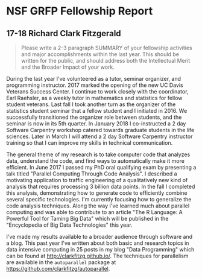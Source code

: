 # NSF GRFP Fellowship Report

## 17-18 Richard Clark Fitzgerald

> Please write a 2-3 paragraph SUMMARY of your fellowship activities and
> major accomplishments within the last year. This should be written for the
> public, and should address both the Intellectual Merit and the Broader
> Impact of your work.

During the last year I've volunteered as a tutor, seminar organizer, and
programming instructor. 2017 marked the opening of the new UC Davis
Veterans Success Center. I continue to work closely with the coordinator, Earl
Raehsler, as a weekly tutor in mathematics and statistics for fellow student
veterans. Last fall I took another turn as the organizer of the
statistics student seminar that a fellow student and I initiated in 2016.
We successfully transitioned the organizer role between students, and the
seminar is now in its 5th quarter.  In January 2018 I co-instructed a 2 day
Software Carpentry workshop catered towards graduate students in the life
sciences. Later in March I will attend a 2 day Software Carpentry
instructor training so that I can improve my skills in technical
communication.

The general theme of my research is to take computer code that analyzes
data, understand the code, and find ways to automatically make it more
efficient. In June 2017 I passed my PhD oral qualifying exam by presenting
a talk titled "Parallel Computing Through Code Analysis". I described a
motivating application to traffic engineering of a qualitatively new kind
of analysis that requires processing 3 billion data points. In the fall I completed this
analysis, demonstrating how to generate code to efficiently combine several
specific technologies. I'm currently focusing how to generalize the code
analysis techniques. Along the way I've learned much about parallel
computing and was able to contribute to an article "The R Language: A
Powerful Tool for Taming Big Data" which will be published in the
"Encyclopedia of Big Data Technologies" this year.

I've made my results available to a broader audience through software and a
blog. This past year I've written about both basic and research topics in
data intensive computing in 25 posts in my blog "Data Programming" which can be
found at http://clarkfitzg.github.io/. The techniques for parallelism
are available in the `autoparallel` package at
https://github.com/clarkfitzg/autoparallel.
